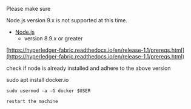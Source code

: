 Please make sure

Node.js version 9.x is not supported at this time.

* [Node.js](https://nodejs.org/en/download/)
  * version 8.9.x or greater

[https://hyperledger-fabric.readthedocs.io/en/release-1.1/prereqs.html](https://hyperledger-fabric.readthedocs.io/en/release-1.1/prereqs.html)

check if node is already installed and adhere to the above version

sudo apt install docker.io



    sudo usermod -a -G docker $USER

	restart the machine

